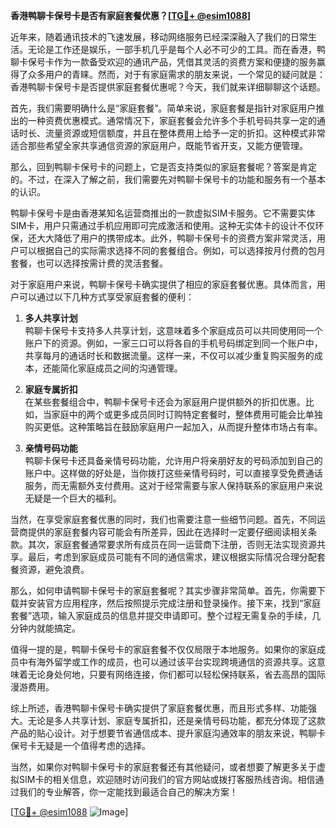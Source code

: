 **香港鸭聊卡保号卡是否有家庭套餐优惠？[[TG💪+ @esim1088](https://t.me/s/esim1088)]**

近年来，随着通讯技术的飞速发展，移动网络服务已经深深融入了我们的日常生活。无论是工作还是娱乐，一部手机几乎是每个人必不可少的工具。而在香港，鸭聊卡保号卡作为一款备受欢迎的通讯产品，凭借其灵活的资费方案和便捷的服务赢得了众多用户的青睐。然而，对于有家庭需求的朋友来说，一个常见的疑问就是：香港鸭聊卡保号卡是否提供家庭套餐优惠呢？今天，我们就来详细聊聊这个话题。

首先，我们需要明确什么是“家庭套餐”。简单来说，家庭套餐是指针对家庭用户推出的一种资费优惠模式。通常情况下，家庭套餐会允许多个手机号码共享一定的通话时长、流量资源或短信额度，并且在整体费用上给予一定的折扣。这种模式非常适合那些希望全家共享通信资源的家庭用户，既能节省开支，又能方便管理。

那么，回到鸭聊卡保号卡的问题上，它是否支持类似的家庭套餐呢？答案是肯定的。不过，在深入了解之前，我们需要先对鸭聊卡保号卡的功能和服务有一个基本的认识。

鸭聊卡保号卡是由香港某知名运营商推出的一款虚拟SIM卡服务。它不需要实体SIM卡，用户只需通过手机应用即可完成激活和使用。这种无实体卡的设计不仅环保，还大大降低了用户的携带成本。此外，鸭聊卡保号卡的资费方案非常灵活，用户可以根据自己的实际需求选择不同的套餐组合。例如，可以选择按月付费的包月套餐，也可以选择按需计费的灵活套餐。

对于家庭用户来说，鸭聊卡保号卡确实提供了相应的家庭套餐优惠。具体而言，用户可以通过以下几种方式享受家庭套餐的便利：

1. **多人共享计划**  
   鸭聊卡保号卡支持多人共享计划，这意味着多个家庭成员可以共同使用同一个账户下的资源。例如，一家三口可以将各自的手机号码绑定到同一个账户中，共享每月的通话时长和数据流量。这样一来，不仅可以减少重复购买服务的成本，还能简化家庭成员之间的沟通管理。

2. **家庭专属折扣**  
   在某些套餐组合中，鸭聊卡保号卡还会为家庭用户提供额外的折扣优惠。比如，当家庭中的两个或更多成员同时订购特定套餐时，整体费用可能会比单独购买更低。这种策略旨在鼓励家庭用户一起加入，从而提升整体市场占有率。

3. **亲情号码功能**  
   鸭聊卡保号卡还具备亲情号码功能，允许用户将亲朋好友的号码添加到自己的账户中。这样做的好处是，当你拨打这些亲情号码时，可以直接享受免费通话服务，而无需额外支付费用。这对于经常需要与家人保持联系的家庭用户来说无疑是一个巨大的福利。

当然，在享受家庭套餐优惠的同时，我们也需要注意一些细节问题。首先，不同运营商提供的家庭套餐内容可能会有所差异，因此在选择时一定要仔细阅读相关条款。其次，家庭套餐通常要求所有成员在同一运营商下注册，否则无法实现资源共享。最后，考虑到家庭成员可能有不同的通信需求，建议根据实际情况合理分配套餐资源，避免浪费。

那么，如何申请鸭聊卡保号卡的家庭套餐呢？其实步骤非常简单。首先，你需要下载并安装官方应用程序，然后按照提示完成注册和登录操作。接下来，找到“家庭套餐”选项，输入家庭成员的信息并提交申请即可。整个过程无需复杂的手续，几分钟内就能搞定。

值得一提的是，鸭聊卡保号卡的家庭套餐不仅仅局限于本地服务。如果你的家庭成员中有海外留学或工作的成员，也可以通过该平台实现跨境通信的资源共享。这意味着无论身处何地，只要有网络连接，你们都可以轻松保持联系，省去高昂的国际漫游费用。

综上所述，香港鸭聊卡保号卡确实提供了家庭套餐优惠，而且形式多样、功能强大。无论是多人共享计划、家庭专属折扣，还是亲情号码功能，都充分体现了这款产品的贴心设计。对于想要节省通信成本、提升家庭沟通效率的朋友来说，鸭聊卡保号卡无疑是一个值得考虑的选择。

当然，如果你对鸭聊卡保号卡的家庭套餐还有其他疑问，或者想要了解更多关于虚拟SIM卡的相关信息，欢迎随时访问我们的官方网站或拨打客服热线咨询。相信通过我们的专业解答，你一定能找到最适合自己的解决方案！

[[TG💪+ @esim1088](https://t.me/s/esim1088) ![Image](https://i.postimg.cc/4NQfJmqS/Snipaste-2025-05-13-00-14-12.png)]